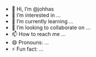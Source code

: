 - 👋 Hi, I’m @johhas
- 👀 I’m interested in ...
- 🌱 I’m currently learning ...
- 💞️ I’m looking to collaborate on ...
- 📫 How to reach me ...
- 😄 Pronouns: ...
- ⚡ Fun fact: ...

<!---
johhas/johhas is a ✨ special ✨ repository because its `README.md` (this file) appears on your GitHub profile.
You can click the Preview link to take a look at your changes.
--->

